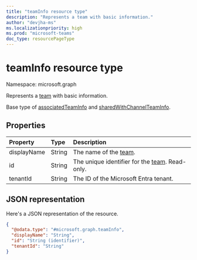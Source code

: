 ```yaml
---
title: "teamInfo resource type"
description: "Represents a team with basic information."
author: "devjha-ms"
ms.localizationpriority: high
ms.prod: "microsoft-teams"
doc_type: resourcePageType
---
```


# teamInfo resource type

Namespace: microsoft.graph

Represents a [team](team.md) with basic information.

Base type of [associatedTeamInfo](associatedteaminfo.md) and [sharedWithChannelTeamInfo](sharedwithchannelteaminfo.md).

## Properties
|Property|Type|Description|
|:---|:---|:---|
|displayName|String|The name of the [team](team.md).|
|id|String|The unique identifier for the [team](team.md). Read-only.|
|tenantId|String|The ID of the Microsoft Entra tenant.|


## JSON representation
Here's a JSON representation of the resource.
<!-- {
  "blockType": "resource",
  "keyProperty": "id",
  "@odata.type": "microsoft.graph.teamInfo",
  "openType": false
}
-->
``` json
{
  "@odata.type": "#microsoft.graph.teamInfo",
  "displayName": "String",
  "id": "String (identifier)",
  "tenantId": "String"
}
```
